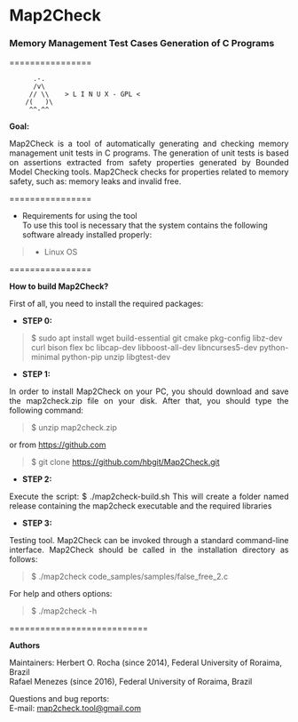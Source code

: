<h1>Map2Check</h1>
<h3>Memory Management Test Cases Generation of C Programs</h3>

================ 

          .-.          
          /v\
         // \\    > L I N U X - GPL <
        /(   )\
         ^^-^^
         

<b>Goal:</b> 
<p align="justify">
     Map2Check is a tool of automatically generating and checking memory management unit tests in C programs. 
     The generation of unit tests is based on assertions extracted from safety properties generated by Bounded Model 
     Checking tools. Map2Check checks for properties related to memory safety, such as: memory leaks and invalid free.
</p>

================

- Requirements for using the tool<br>
To use this tool is necessary that the system contains the following software already installed properly:

> - Linux OS


================


<b>How to build Map2Check?</b>

<p align="justify">
First of all, you need to install the required packages:
</p>

- <b>STEP 0:</b>

> $ sudo apt install wget build-essential git cmake pkg-config libz-dev curl bison flex bc libcap-dev libboost-all-dev libncurses5-dev python-minimal python-pip unzip libgtest-dev


- <b>STEP 1:</b>

<p align="justify">
In order to install Map2Check on your PC, you should download and save the map2check.zip file on your disk. 
After that, you should type the following command:
</p>

> $ unzip map2check.zip

or from https://github.com

> $ git clone https://github.com/hbgit/Map2Check.git

- <b>STEP 2:</b>

<p align="justify">
Execute the script: $ ./map2check-build.sh
This will create a folder named release containing the map2check executable and the required libraries
</p>

- <b>STEP 3:</b>

<p align="justify">
Testing tool. Map2Check can be invoked through a standard command-line interface. Map2Check should be called 
in the installation directory as follows:  
</p>

> $ ./map2check code_samples/samples/false_free_2.c 

For help and others options: 

> $ ./map2check -h



===========================

<b> Authors </b>

Maintainers:
  Herbert O. Rocha (since 2014), Federal University of Roraima, Brazil <br>
  Rafael Menezes   (since 2016), Federal University of Roraima, Brazil <br>

Questions and bug reports:  
  E-mail: map2check.tool@gmail.com




